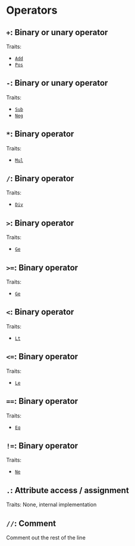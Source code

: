 # Operators

## ```+```: Binary or unary operator
Traits:
- [```Add```](traits.md#add)
- [```Pos```](traits.md#pos)

## ```-```: Binary or unary operator
Traits:
- [```Sub```](traits.md#sub)
- [```Neg```](traits.md#neg)

## ```*```: Binary operator
Traits:
- [```Mul```](traits.md#mul)

## ```/```: Binary operator
Traits:
- [```Div```](traits.md#div)

## ```>```: Binary operator
Traits:
- [```Ge```](traits.md#gt)

## ```>=```: Binary operator
Traits:
- [```Ge```](traits.md#ge)

## ```<```: Binary operator
Traits:
- [```Lt```](traits.md#lt)

## ```<=```: Binary operator
Traits:
- [```Le```](traits.md#le)

## ```==```: Binary operator
Traits:
- [```Eq```](traits.md#eq)

## ```!=```: Binary operator
Traits:
- [```Ne```](traits.md#ne)

## ```.```: Attribute access / assignment
Traits:
None, internal implementation

## ```//```: Comment
Comment out the rest of the line